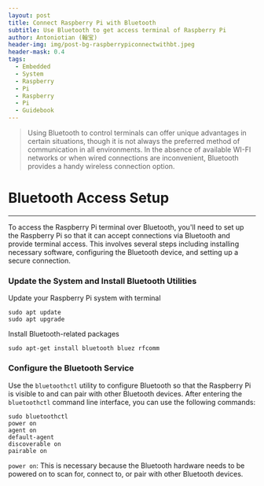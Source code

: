 ```yaml
---
layout: post
title: Connect Raspberry Pi with Bluetooth
subtitle: Use Bluetooth to get access terminal of Raspberry Pi
author: Antoniotian (翰宝)
header-img: img/post-bg-raspberrypiconnectwithbt.jpeg
header-mask: 0.4
tags:
  - Embedded
  - System
  - Raspberry
  - Pi
  - Raspberry
  - Pi
  - Guidebook
---
```


> Using Bluetooth to control terminals can offer unique advantages in certain situations, though it is not always the preferred method of communication in all environments. In the absence of available WI-FI networks or when wired connections are inconvenient, Bluetooth provides a handy wireless connection option. 

# Bluetooth Access Setup
---
To access the Raspberry Pi terminal over Bluetooth, you'll need to set up the Raspberry Pi so that it can accept connections via Bluetooth and provide terminal access. This involves several steps including installing necessary software, configuring the Bluetooth device, and setting up a secure connection. 
### Update the System and Install Bluetooth Utilities
Update your Raspberry Pi system with terminal
```
sudo apt update
sudo apt upgrade
```
Install Bluetooth-related packages
```
sudo apt-get install bluetooth bluez rfcomm
```

### Configure the Bluetooth Service
Use the `bluetoothctl` utility to configure Bluetooth so that the Raspberry Pi is visible to and can pair with other Bluetooth devices. After entering the `bluetoothctl` command line interface, you can use the following commands:
```
sudo bluetoothctl 
power on 
agent on 
default-agent 
discoverable on 
pairable on
```
`power on`: This is necessary because the Bluetooth hardware needs to be powered on to scan for, connect to, or pair with other Bluetooth devices. 